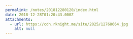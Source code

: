 ```yaml
---
permalink: /notes/201812280120/index.html
date: 2018-12-28T01:20:43.000Z
attachments:
  - url: https://cdn.rknight.me/site/2025/12768664.jpg
    alt: null
---
```



